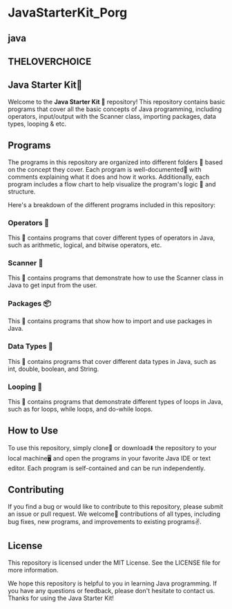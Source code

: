 # JavaStarterKit_Porg
## java
## THELOVERCHOICE

## Java Starter Kit🚀

Welcome to the **Java Starter Kit 🤗** repository! This repository contains basic programs that cover all the basic concepts of Java programming, including operators, input/output with the Scanner class, importing packages, data types, looping & etc.

## Programs

The programs in this repository are organized into different folders 📂 based on the concept they cover. Each program is well-documented📝 with comments explaining what it does and how it works. Additionally, each program includes a flow chart to help visualize the program's logic 🧠 and structure.

Here's a breakdown of the different programs included in this repository:

### Operators 🤖
This 📂 contains programs that cover different types of operators in Java, such as arithmetic, logical, and bitwise operators, etc.

### Scanner 📝
This 📂 contains programs that demonstrate how to use the Scanner class in Java to get input from the user.

### Packages 📦
This 📂 contains programs that show how to import and use packages in Java.

### Data Types 💾
This 📂 contains programs that cover different data types in Java, such as int, double, boolean, and String.

### Looping 🔁
This 📂 contains programs that demonstrate different types of loops in Java, such as for loops, while loops, and do-while loops.

## How to Use
To use this repository, simply clone🔂 or download⬇️ the repository to your local machine🖥️ and open the programs in your favorite Java IDE or text editor. Each program is self-contained and can be run independently.

## Contributing
If you find a bug or would like to contribute to this repository, please submit an issue or pull request. We welcome💖 contributions of all types, including bug fixes, new programs, and improvements to existing programs✌️.

## License

This repository is licensed under the MIT License. See the LICENSE file for more information.

We hope this repository is helpful to you in learning Java programming. If you have any questions or feedback, please don't hesitate to contact us. Thanks for using the Java Starter Kit!
